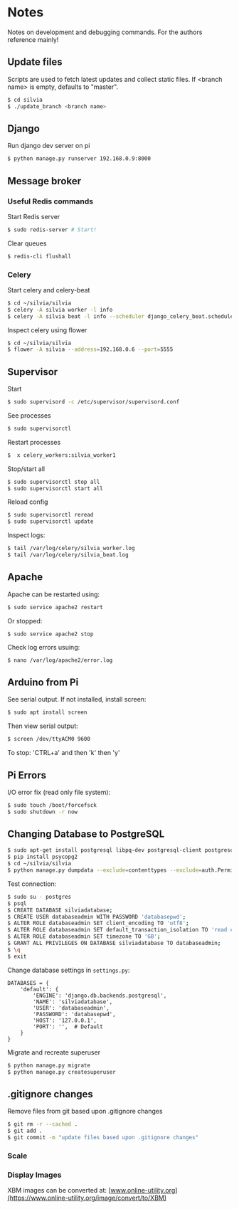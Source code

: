 # Notes
Notes on development and debugging commands. For the authors reference mainly!

## Update files
Scripts are used to fetch latest updates and collect static files. If \<branch name\> is empty, defaults to "master".
```bash
$ cd silvia
$ ./update_branch <branch name>
```

## Django
Run django dev server on pi
```bash
$ python manage.py runserver 192.168.0.9:8000 
```

## Message broker
### Useful Redis commands
Start Redis server
```bash
$ sudo redis-server # Start!
```
Clear queues
```bash
$ redis-cli flushall
```

### Celery
Start celery and celery-beat
```bash
$ cd ~/silvia/silvia
$ celery -A silvia worker -l info
$ celery -A silvia beat -l info --scheduler django_celery_beat.schedulers:DatabaseScheduler
```

Inspect celery using flower
```bash
$ cd ~/silvia/silvia
$ flower -A silvia --address=192.168.0.6 --port=5555
```

## Supervisor
Start
```bash
$ sudo supervisord -c /etc/supervisor/supervisord.conf
```
See processes
```bash
$ sudo supervisorctl
```
Restart processes
```bash
$  x celery_workers:silvia_worker1
```
Stop/start all
```bash
$ sudo supervisorctl stop all
$ sudo supervisorctl start all
```

Reload config
```bash
$ sudo supervisorctl reread
$ sudo supervisorctl update
```

Inspect logs:
```bash
$ tail /var/log/celery/silvia_worker.log
$ tail /var/log/celery/silvia_beat.log
```

## Apache
Apache can be restarted using:
```bash
$ sudo service apache2 restart
```
Or stopped:
```ash
$ sudo service apache2 stop
```
Check log errors usuing:
```bash
$ nano /var/log/apache2/error.log
```

## Arduino from Pi
See serial output. If not installed, install screen:
```bash
$ sudo apt install screen
```
Then view serial output:
```bash
$ screen /dev/ttyACM0 9600
```
To stop:
'CTRL+a' and then 'k' then 'y'

## Pi Errors
I/O error fix (read only file system):
```bash
$ sudo touch /boot/forcefsck
$ sudo shutdown -r now
```

## Changing Database to PostgreSQL
```bash
$ sudo apt-get install postgresql libpq-dev postgresql-client postgresql-client-common python-dev -y
$ pip install psycopg2
$ cd ~/silvia/silvia
$ python manage.py dumpdata --exclude=contenttypes --exclude=auth.Permission > datadump.json
```
Test connection:
```bash
$ sudo su - postgres
$ psql
$ CREATE DATABASE silviadatabase;
$ CREATE USER databaseadmin WITH PASSWORD 'databasepwd';
$ ALTER ROLE databaseadmin SET client_encoding TO 'utf8';
$ ALTER ROLE databaseadmin SET default_transaction_isolation TO 'read committed';
$ ALTER ROLE databaseadmin SET timezone TO 'GB';
$ GRANT ALL PRIVILEGES ON DATABASE silviadatabase TO databaseadmin;
$ \q
$ exit
```
Change database settings in `settings.py`:
```
DATABASES = {
    'default': {
        'ENGINE': 'django.db.backends.postgresql',
        'NAME': 'silviadatabase',
        'USER': 'databaseadmin',
        'PASSWORD': 'databasepwd',
        'HOST': '127.0.0.1',
        'PORT': '',  # Default
    }
}
```
Migrate and recreate superuser
```bash
$ python manage.py migrate
$ python manage.py createsuperuser
```

## .gitignore changes
Remove files from git based upon .gitignore changes
```bash
$ git rm -r --cached .
$ git add .
$ git commit -m "update files based upon .gitignore changes"
```

### Scale
### Display Images
XBM images can be converted at: [www.online-utility.org](https://www.online-utility.org/image/convert/to/XBM)